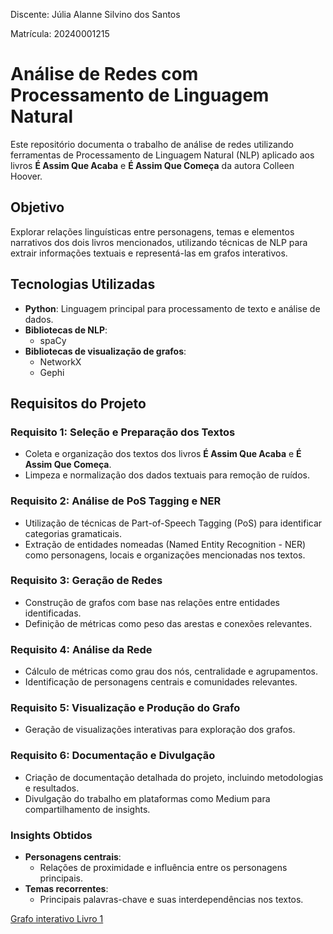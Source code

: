 Discente: Júlia Alanne Silvino dos Santos

Matrícula: 20240001215

# Análise de Redes com Processamento de Linguagem Natural

Este repositório documenta o trabalho de análise de redes utilizando ferramentas de Processamento de Linguagem Natural (NLP) aplicado aos livros **É Assim Que Acaba** e **É Assim Que Começa** da autora Colleen Hoover.

## Objetivo

Explorar relações linguísticas entre personagens, temas e elementos narrativos dos dois livros mencionados, utilizando técnicas de NLP para extrair informações textuais e representá-las em grafos interativos.

## Tecnologias Utilizadas

- **Python**: Linguagem principal para processamento de texto e análise de dados. 
- **Bibliotecas de NLP**:
  - spaCy
- **Bibliotecas de visualização de grafos**:
  - NetworkX
  - Gephi

## Requisitos do Projeto

### Requisito 1: Seleção e Preparação dos Textos

- Coleta e organização dos textos dos livros **É Assim Que Acaba** e **É Assim Que Começa**.
- Limpeza e normalização dos dados textuais para remoção de ruídos.

### Requisito 2: Análise de PoS Tagging e NER

- Utilização de técnicas de Part-of-Speech Tagging (PoS) para identificar categorias gramaticais.
- Extração de entidades nomeadas (Named Entity Recognition - NER) como personagens, locais e organizações mencionadas nos textos.

### Requisito 3: Geração de Redes

- Construção de grafos com base nas relações entre entidades identificadas.
- Definição de métricas como peso das arestas e conexões relevantes.

### Requisito 4: Análise da Rede

- Cálculo de métricas como grau dos nós, centralidade e agrupamentos.
- Identificação de personagens centrais e comunidades relevantes.

### Requisito 5: Visualização e Produção do Grafo

- Geração de visualizações interativas para exploração dos grafos.
[](img/grafo.png)
### Requisito 6: Documentação e Divulgação

- Criação de documentação detalhada do projeto, incluindo metodologias e resultados.
- Divulgação do trabalho em plataformas como Medium para compartilhamento de insights.

### Insights Obtidos

- **Personagens centrais**:
  - Relações de proximidade e influência entre os personagens principais.
- **Temas recorrentes**:
  - Principais palavras-chave e suas interdependências nos textos.

[Grafo interativo Livro 1](https://juliaalanne.github.io/Algoritmos-e-Estruturas-de-Dados-II/U3T1/network_/#) 


